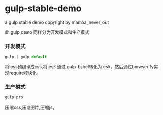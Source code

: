 # gulp-stable-demo
a gulp stable demo copyright by mamba_never_out

此 gulp demo 同样分为开发模式和生产模式

### 开发模式

```javascript
gulp | gulp default
```



将less预编译成css,将 es6 通过 gulp-babel转化为 es5，然后通过browserify实现require模块化。

### 生产模式

```javascript
gulp pro
```



压缩css,压缩图片,压缩js。
